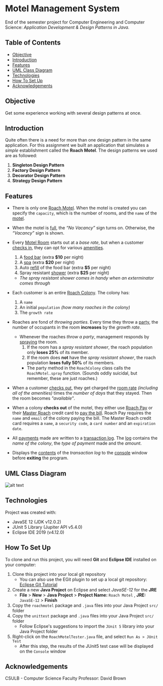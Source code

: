 # Motel Management System
End of the semester project for Computer Engineering and Computer Science: *Application Development & Design Patterns in Java.*

## Table of Contents
* [Objective](https://github.com/jerrybelmonte/roach-motel-project#objective)
* [Introduction](https://github.com/jerrybelmonte/roach-motel-project#introduction)
* [Features](https://github.com/jerrybelmonte/roach-motel-project#features)
* [UML Class Diagram](https://github.com/jerrybelmonte/roach-motel-project#uml-class-diagram)
* [Technologies](https://github.com/jerrybelmonte/roach-motel-project#technologies)
* [How To Set Up](https://github.com/jerrybelmonte/roach-motel-project#how-to-set-up)
* [Acknowledgements](https://github.com/jerrybelmonte/roach-motel-project#acknowledgements)

## Objective
Get some experience working with several design patterns at once.

## Introduction
Quite often there is a need for more than one design pattern in the same application. For this assignment we built an application that simulates a *simple* establishment called the **Roach Motel**. 
The design patterns we used are as followed:

1. __Singleton Design Pattern__
2. __Factory Design Pattern__
3. __Decorator Design Pattern__
4. __Strategy Design Pattern__

## Features

- There is only one [Roach Motel](Roach%20Motel/src/roachmotel/RoachMotel.java#L21 "RoachMotel.java"). When the motel is created you can specify the `capacity`, which is the number of rooms, and the `name` of the [motel](Roach%20Motel/src/roachmotel/RoachMotel.java#L109 "RoachMotel.getMotel").  
  
- When the motel is [full](Roach%20Motel/src/roachmotel/RoachMotel.java#L315 "RoachMotel.isFull"), the *“No Vacancy”* sign turns on. Otherwise, the *“Vacancy”* sign is shown.  
  
- Every [Motel Room](Roach%20Motel/src/roachmotel/AbstractRoom.java#L8 "AbstractRoom.java") starts out at a _base rate_, but when a customer [checks in](Roach%20Motel/src/roachmotel/RoachMotel.java#L191 "RoachMotel.checkIn"), they can opt for various [amenities](Roach%20Motel/src/roachmotel/Amenity.java#L4 "Amenity.java").    
  1. A [food bar](Roach%20Motel/src/roachmotel/FoodBarDecorator.java#L4 "FoodBarDecorator.java") (extra __$10__ per night)
  2. A [spa](Roach%20Motel/src/roachmotel/SpaDecorator.java#L4 "SpaDecorator.java") (extra __$20__ per night)
  3. Auto [refill](Roach%20Motel/src/roachmotel/RefillBarDecorator.java#L4 "RefillBarDecorator.java") of the food bar (extra __$5__ per night)
  4. Spray resistant [shower](Roach%20Motel/src/roachmotel/ShowerDecorator.java#L4 "ShowerDecorator.java") (extra __$25__ per night)
    * _The spray resistant shower comes in handy when an exterminator comes through_

- Each customer is an entire [Roach Colony](Roach%20Motel/src/roachmotel/RoachColony.java#L7 "RoachColony.java"). The colony has:  
  1. A `name`
  2. An initial `population` *(how many roaches in the colony)*
  3. The `growth rate`

- Roaches are fond of _throwing parties_. Every time they throw a [party](Roach%20Motel/src/roachmotel/RoachColony.java#L143 "RoachColony.party"), the number of occupants in the room **increases** by the _growth rate_.
  - Whenever the roaches _throw a party_, management responds by [spraying](Roach%20Motel/src/roachmotel/RoachMotel.java#L376 "RoachMotel.sprayRoom") the room.
    1. If the room has a _spray resistant shower_, the roach population only **loses 25%** of its member.    
    2. If the room does **not** have the _spray resistant shower_, the roach population **loses fully 50%** of its members.
      - The party method in the `RoachColony` class calls the `RoachMotel.spray` function. (Sounds oddly suicidal, but remember, these are just roaches.)

- When a customer [checks out](Roach%20Motel/src/roachmotel/RoachMotel.java#L253 "RoachMotel.checkOut"), they get charged the [room rate](Roach%20Motel/src/roachmotel/AbstractRoom.java#L83 "AbstractRoom.cost") _(including all of the amenities)_ times the _number of days_ that they stayed. Then the room becomes _"available"_.  
  
- When a colony **checks out** of the motel, they either use [Roach Pay](Roach%20Motel/src/roachmotel/RoachPay.java#L4 "RoachPay.java") or their [Master Roach](Roach%20Motel/src/roachmotel/MasterRoach.java#L4 "MasterRoach.java") credit card to [pay the bill](Roach%20Motel/src/roachmotel/RoachColony.java#L133 "RoachColony.payTheBill"). Roach Pay requires the `name` and `email` of the colony paying the bill. The Master Roach credit card requires a `name`, a `security code`, a `card number` and an `expiration date`.  
  
- All [payments](Roach%20Motel/src/roachmotel/RoachMotel.java#L291 "RoachMotel.pay") made are written to a [transaction log](Roach%20Motel/src/roachmotel/RoachMotel.java#L139 "RoachMotel.transactionLog"). The [log](log.txt "log.txt") contains the _name of the colony_, the _type of payment_ made and the _amount_.  
  
- Displays the [contents](Roach%20Motel/src/roachmotel/RoachMotel.java#L164 "RoachMotel.displayTransactionLog") of the _transaction log_ to the [console](console.txt "console.txt") window before **exiting** the program.  

## UML Class Diagram
![alt text](https://github.com/jerrybelmonte/roach-motel-project/blob/master/RoachMotelUML.jpg?raw=true)

## Technologies
Project was created with:
* JavaSE 12 (JDK v12.0.2)
* JUnit 5 Library (Jupiter API v5.4.0)
* Eclipse IDE 2019 (v4.12.0)

## How To Set Up
To clone and run this project, you will need **Git** and **Eclipse IDE** installed on your computer:

1. Clone this project into your local git repository
   - You can also use the EGit plugin to set up a local git repository: [Eclipse Git Tutorial](https://www.vogella.com/tutorials/EclipseGit/article.html#github)  
2. Create a new **Java Project** on Eclipse and select _JavaSE-12_ for the **JRE**  
   - __File__ > __New__ > __Java Project__ > __Project Name:__ `Roach Motel` , __JRE:__ `JavaSE-12` > __Finish__  
3. Copy the `roachmotel` package and `.java` files into your Java Project `src/` folder  
4. Copy the `unittest` package and `.java` files into your Java Project `src/` folder
   - Follow Eclipse's suggestions to import the `JUnit 5` library into your Java Project folder  
5. Right-click on the `RoachMotelTester.java` file, and select `Run As > JUnit Test`
   - After this step, the results of the JUnit5 test case will be displayed on the `Console` window  

## Acknowledgements
CSULB - Computer Science Faculty Professor: David Brown  
